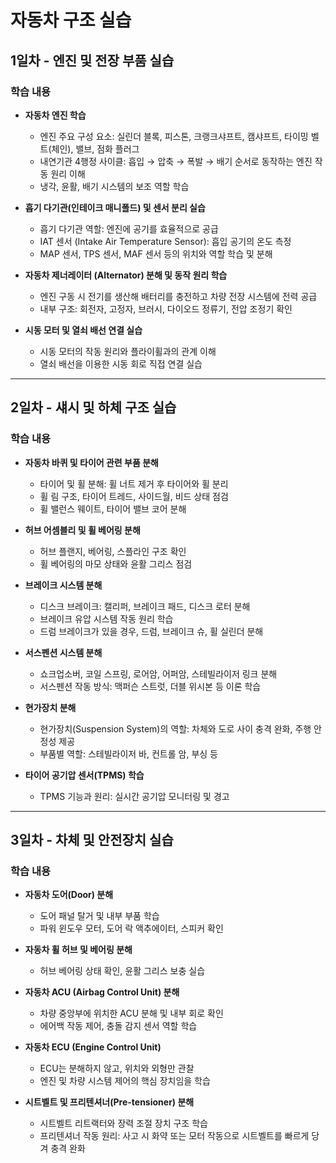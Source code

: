 # 자동차 구조 실습

## 1일차 - 엔진 및 전장 부품 실습

### 학습 내용

* **자동차 엔진 학습**

  * 엔진 주요 구성 요소: 실린더 블록, 피스톤, 크랭크샤프트, 캠샤프트, 타이밍 벨트(체인), 밸브, 점화 플러그
  * 내연기관 4행정 사이클: 흡입 → 압축 → 폭발 → 배기 순서로 동작하는 엔진 작동 원리 이해
  * 냉각, 윤활, 배기 시스템의 보조 역할 학습

* **흡기 다기관(인테이크 매니폴드) 및 센서 분리 실습**

  * 흡기 다기관 역할: 엔진에 공기를 효율적으로 공급
  * IAT 센서 (Intake Air Temperature Sensor): 흡입 공기의 온도 측정
  * MAP 센서, TPS 센서, MAF 센서 등의 위치와 역할 학습 및 분해

* **자동차 제너레이터 (Alternator) 분해 및 동작 원리 학습**

  * 엔진 구동 시 전기를 생산해 배터리를 충전하고 차량 전장 시스템에 전력 공급
  * 내부 구조: 회전자, 고정자, 브러시, 다이오드 정류기, 전압 조정기 확인

* **시동 모터 및 열쇠 배선 연결 실습**

  * 시동 모터의 작동 원리와 플라이휠과의 관계 이해
  * 열쇠 배선을 이용한 시동 회로 직접 연결 실습

---

## 2일차 - 섀시 및 하체 구조 실습

### 학습 내용

* **자동차 바퀴 및 타이어 관련 부품 분해**

  * 타이어 및 휠 분해: 휠 너트 제거 후 타이어와 휠 분리
  * 휠 림 구조, 타이어 트레드, 사이드월, 비드 상태 점검
  * 휠 밸런스 웨이트, 타이어 밸브 코어 분해

* **허브 어셈블리 및 휠 베어링 분해**

  * 허브 플랜지, 베어링, 스플라인 구조 확인
  * 휠 베어링의 마모 상태와 윤활 그리스 점검

* **브레이크 시스템 분해**

  * 디스크 브레이크: 캘리퍼, 브레이크 패드, 디스크 로터 분해
  * 브레이크 유압 시스템 작동 원리 학습
  * 드럼 브레이크가 있을 경우, 드럼, 브레이크 슈, 휠 실린더 분해

* **서스펜션 시스템 분해**

  * 쇼크업소버, 코일 스프링, 로어암, 어퍼암, 스테빌라이저 링크 분해
  * 서스펜션 작동 방식: 맥퍼슨 스트럿, 더블 위시본 등 이론 학습

* **현가장치 분해**

  * 현가장치(Suspension System)의 역할: 차체와 도로 사이 충격 완화, 주행 안정성 제공
  * 부품별 역할: 스테빌라이저 바, 컨트롤 암, 부싱 등

* **타이어 공기압 센서(TPMS) 학습**

  * TPMS 기능과 원리: 실시간 공기압 모니터링 및 경고

---

## 3일차 - 차체 및 안전장치 실습

### 학습 내용

* **자동차 도어(Door) 분해**

  * 도어 패널 탈거 및 내부 부품 학습
  * 파워 윈도우 모터, 도어 락 액추에이터, 스피커 확인

* **자동차 휠 허브 및 베어링 분해**

  * 허브 베어링 상태 확인, 윤활 그리스 보충 실습

* **자동차 ACU (Airbag Control Unit) 분해**

  * 차량 중앙부에 위치한 ACU 분해 및 내부 회로 확인
  * 에어백 작동 제어, 충돌 감지 센서 역할 학습

* **자동차 ECU (Engine Control Unit)**

  * ECU는 분해하지 않고, 위치와 외형만 관찰
  * 엔진 및 차량 시스템 제어의 핵심 장치임을 학습

* **시트벨트 및 프리텐셔너(Pre-tensioner) 분해**

  * 시트벨트 리트랙터와 장력 조절 장치 구조 학습
  * 프리텐셔너 작동 원리: 사고 시 화약 또는 모터 작동으로 시트벨트를 빠르게 당겨 충격 완화
